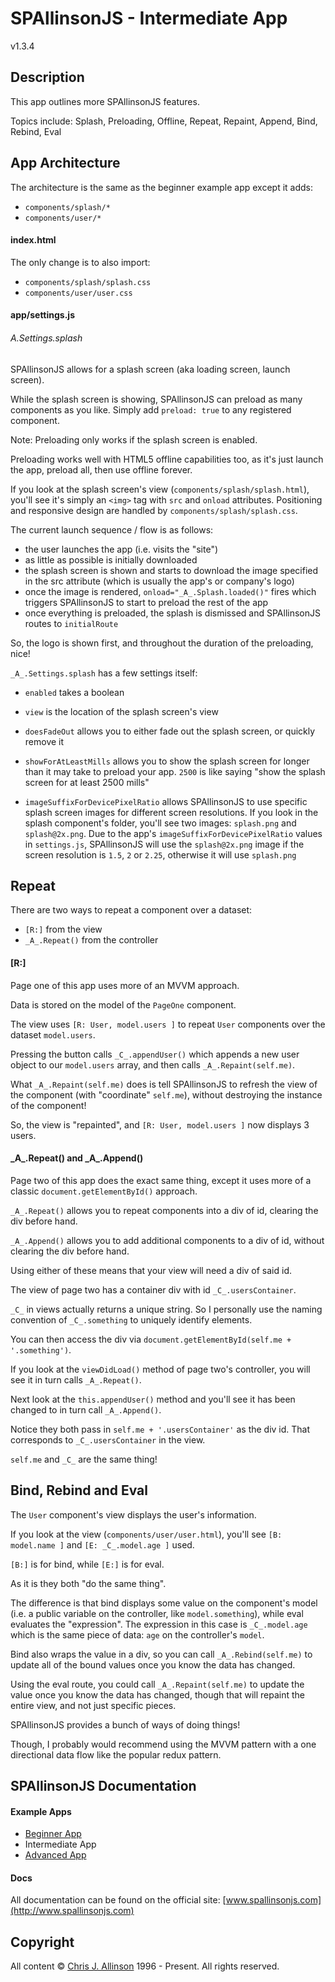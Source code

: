 
# SPAllinsonJS - Intermediate App

v1.3.4



## Description

This app outlines more SPAllinsonJS features.

Topics include: Splash, Preloading, Offline, Repeat, Repaint, Append, Bind, Rebind, Eval



## App Architecture

The architecture is the same as the beginner example app except it adds:
- `components/splash/*`
- `components/user/*`

#### index.html

The only change is to also import:
- `components/splash/splash.css`
- `components/user/user.css`

#### app/settings.js

###### _A_.Settings.splash

SPAllinsonJS allows for a splash screen (aka loading screen, launch screen).

While the splash screen is showing, SPAllinsonJS can preload as many components as you like. Simply add `preload: true` to any registered component.

Note: Preloading only works if the splash screen is enabled.

Preloading works well with HTML5 offline capabilities too, as it's just launch the app, preload all, then use offline forever.

If you look at the splash screen's view (`components/splash/splash.html`), you'll see it's simply an `<img>` tag with `src` and `onload` attributes. Positioning and responsive design are handled by `components/splash/splash.css`.

The current launch sequence / flow is as follows:
- the user launches the app (i.e. visits the "site")
- as little as possible is initially downloaded
- the splash screen is shown and starts to download the image specified in the src attribute (which is usually the app's or company's logo)
- once the image is rendered, `onload="_A_.Splash.loaded()"` fires which triggers SPAllinsonJS to start to preload the rest of the app
- once everything is preloaded, the splash is dismissed and SPAllinsonJS routes to `initialRoute`

So, the logo is shown first, and throughout the duration of the preloading, nice!

`_A_.Settings.splash` has a few settings itself:

- `enabled` takes a boolean

- `view` is the location of the splash screen's view

- `doesFadeOut` allows you to either fade out the splash screen, or quickly remove it

- `showForAtLeastMills` allows you to show the splash screen for longer than it may take to preload your app. `2500` is like saying "show the splash screen for at least 2500 mills"

- `imageSuffixForDevicePixelRatio` allows SPAllinsonJS to use specific splash screen images for different screen resolutions. If you look in the splash component's folder, you'll see two images: `splash.png` and `splash@2x.png`. Due to the app's `imageSuffixForDevicePixelRatio` values in `settings.js`, SPAllinsonJS will use the `splash@2x.png` image if the screen resolution is `1.5`, `2` or `2.25`, otherwise it will use `splash.png`



## Repeat

There are two ways to repeat a component over a dataset:
- `[R:]` from the view
- `_A_.Repeat()` from the controller

#### [R:]

Page one of this app uses more of an MVVM approach.

Data is stored on the model of the `PageOne` component.

The view uses `[R: User, model.users ]` to repeat `User` components over the dataset `model.users`.

Pressing the button calls `_C_.appendUser()` which appends a new user object to our `model.users` array, and then calls `_A_.Repaint(self.me)`.

What `_A_.Repaint(self.me)` does is tell SPAllinsonJS to refresh the view of the component (with "coordinate" `self.me`), without destroying the instance of the component!

So, the view is "repainted", and `[R: User, model.users ]` now displays 3 users.

#### \_A\_.Repeat() and \_A\_.Append()

Page two of this app does the exact same thing, except it uses more of a classic `document.getElementById()` approach.

`_A_.Repeat()` allows you to repeat components into a div of id, clearing the div before hand.

`_A_.Append()` allows you to add additional components to a div of id, without clearing the div before hand.

Using either of these means that your view will need a div of said id.

The view of page two has a container div with id `_C_.usersContainer`.

`_C_` in views actually returns a unique string. So I personally use the naming convention of `_C_.something` to uniquely identify elements.

You can then access the div via `document.getElementById(self.me + '.something')`.

If you look at the `viewDidLoad()` method of page two's controller, you will see it in turn calls `_A_.Repeat()`.

Next look at the `this.appendUser()` method and you'll see it has been changed to in turn call `_A_.Append()`.

Notice they both pass in `self.me + '.usersContainer'` as the div id. That corresponds to `_C_.usersContainer` in the view.

`self.me` and `_C_` are the same thing!



## Bind, Rebind and Eval

The `User` component's view displays the user's information.

If you look at the view (`components/user/user.html`), you'll see `[B: model.name ]` and `[E: _C_.model.age ]` used.

`[B:]` is for bind, while `[E:]` is for eval.

As it is they both "do the same thing".

The difference is that bind displays some value on the component's model (i.e. a public variable on the controller, like `model.something`), while eval evaluates the "expression". The expression in this case is `_C_.model.age` which is the same piece of data: `age` on the controller's `model`.

Bind also wraps the value in a div, so you can call `_A_.Rebind(self.me)` to update all of the bound values once you know the data has changed.

Using the eval route, you could call `_A_.Repaint(self.me)` to update the value once you know the data has changed, though that will repaint the entire view, and not just specific pieces.

SPAllinsonJS provides a bunch of ways of doing things!

Though, I probably would recommend using the MVVM pattern with a one directional data flow like the popular redux pattern.



## SPAllinsonJS Documentation

#### Example Apps

- [Beginner App](https://github.com/SPAllinsonJS/spallinsonjs-example-beginner)
- Intermediate App
- [Advanced App](https://github.com/SPAllinsonJS/spallinsonjs-example-advanced)

#### Docs

All documentation can be found on the official site: [www.spallinsonjs.com](http://www.spallinsonjs.com)



## Copyright

All content &copy; [Chris J. Allinson](http://www.allinson.ca) 1996 - Present. All rights reserved.
